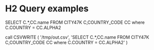 # H2 Query examples

SELECT C.*,CC.name FROM CITY47K C,COUNTRY_CODE CC where C.COUNTRY = CC.ALPHA2

call CSVWRITE ( '/tmp/out.csv', 'SELECT C.*,CC.name FROM CITY47K C,COUNTRY_CODE CC where C.COUNTRY = CC.ALPHA2' ) 